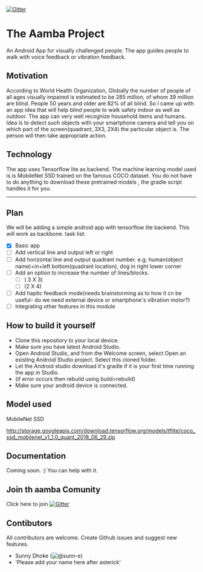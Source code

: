  [![Gitter](https://badges.gitter.im/The-Amba-Project/community.svg)](https://gitter.im/The-Amba-Project/community?utm_source=badge&utm_medium=badge&utm_campaign=pr-badge)
 
# The Aamba Project

An Android App for visually challenged people. The app guides people to walk with voice feedback or vibration feedback. 

## Motivation 

According to World Health Organization, Globally the number of people of all ages visually impaired is estimated to be 285 million, of whom 39 million are blind. People 50 years and older are 82% of all blind. 
So I came up with an app idea that will help blind people to walk safely indoor as well as outdoor. 
The app can very well recognize household items and humans. Idea is to detect such objects with your smartphone camera and tell you on which part of the screen(quadrant, 3X3, 2X4) the particular object is. The person will then take appropriate action. 

## Technology

The app uses Tensorflow lite as backend. The machine learning model used is 
is MobileNet SSD trained on the famous COCO dataset. You do not have to do anything to download these pretrained models 
, the gradle script handles it for you. 

---

## Plan

We will be adding a simple android app with tensorflow lite backend. This will work as backbone. 
task list:
- [x] Basic app
- [ ] Add vertical line and output left or right
- [ ] Add horizontal line and output quadrant number. e.g; human(object name)+in+left bottom(quadrant location), dog in right lower corner
- [ ] Add  an option to increase the number of lines/blocks.  
    - [ ] ( 3 X 3)
   - [ ] (2 X 4)
- [ ] Add haptic feedback mode(needs brainstorming as to how it cn be useful- do we need external device or smartphone's vibration motor?)
- [ ] Integrating other features in this module

## How to build it yourself

* Clone this repository to your local device.
* Make sure you have latest Android Studio.
* Open Android Studio, and from the Welcome screen, select Open an existing Android Studio project. Select this cloned folder.
* Let the Android studio download it's gradle if it is your first time running the app in Studio.
* (if error occurs then rebuild using build>rebuild)
* Make sure your android device is connected.

## Model used

MobileNet SSD

http://storage.googleapis.com/download.tensorflow.org/models/tflite/coco_ssd_mobilenet_v1_1.0_quant_2018_06_29.zip

## Documentation

Coming soon. :)
You can help with it.

## Join th aamba Comunity

Click here to join [![Gitter](https://img.shields.io/gitter/room/sunn-e/aamba.svg?style=for-the-badge)](https://gitter.im/The-Amba-Project/community?utm_source=badge&utm_medium=badge&utm_campaign=pr-badge)

## Contibutors

All contributors are welcome. Create Github issues and suggest new features. 

* Sunny Dhoke (![@sunn-e](https://github.com/sunn-e))
* 'Please add your name here after asterick'

[](https://www.draw.io/?lightbox=1&highlight=0000ff&edit=_blank&layers=1&nav=1&title=Untitled%20Diagram.drawio#RrZRNb6MwEIZ%2FDcdKgPPRPSZpyaqrPUVqpd5cPMVWDIMcpyT99TsOQ4DQlbbScsF%2Bxp7xvK8hEpvytHWy1r9RgY3SWJ0i8RClaRKnM3oFcm7JfJG0oHBG8aIe7MwndDuZHo2Cw2ihR7Te1GOYY1VB7kdMOofNeNk72nHVWhYwAbtc2il9Mcrrlt7P457%2FBFPornISc6SU3WIGBy0VNgMkHiOxcYi%2BHZWnDdggXqdLuy%2F7S%2FR6MAeV%2F5cNDz%2F05%2BtKwzbDff58ePqln1Z3aZvlQ9ojN8yH9edOAcpCYtNkTR3UAeYWj5R03WjjYVfLPMCG%2FCemfWlpltDw3Vi7QYvukkcIkdFDvHBSGTr0ILbM4vgSmzbFfX6A83AaIG5yC1iCd2dawtG084Zv3PUqNb1%2F6YKZHnp3z1DynSmuuXtZacDKfkNlMVFZyvJNTqSmDv1Yw4N3uIdOqQoruBGWkbSmqII1pBsQXwe9DF3jFQdKo1Qo86VpDo%2BVgtBBfK3Z3fZlKIiV509zPuP5wL0sY2etfAO7lvm%2BuGS8OeN%2F8FYkN94u5hNvk9kX3i6%2Fby1N%2B4%2FzEhv84sTjHw%3D%3D)
